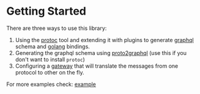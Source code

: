# Getting Started

There are three ways to use this library:

1. Using the [protoc](https://github.com/protocolbuffers/protobuf) tool and extending it with plugins to generate [graphql](1.protoc-gen-gql.md) schema and [golang](2.protoc-gen-gogql.md) bindings.
2. Generating the graphql schema using [proto2graphql](3.proto2graphql.md) (use this if you don't want to install `protoc`)
3. Configuring a [gateway](4.gateway.md) that will translate the messages from one protocol to other on the fly.

For more examples check: [example](https://github.com/danielvladco/go-proto-gql/tree/master/example)
